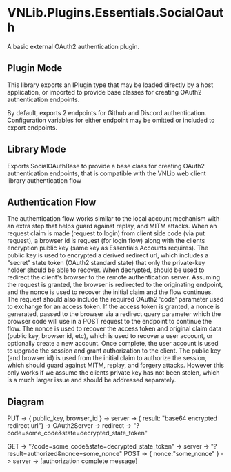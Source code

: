 # VNLib.Plugins.Essentials.SocialOauth

A basic external OAuth2 authentication plugin. 

## Plugin Mode

This library exports an IPlugin type that may be loaded directly by a host application, or 
imported to provide base classes for creating OAuth2 authentication endpoints.

By default, exports 2 endpoints for Github and Discord authentication. Configuration 
variables for either endpoint may be omitted or included to export endpoints.

## Library Mode

Exports SocialOAuthBase to provide a base class for creating OAuth2 authentication 
endpoints, that is compatible with the VNLib web client library authentication flow


## Authentication Flow

The authentication flow works similar to the local account mechanism with an extra step that helps
guard against replay, and MITM attacks. When an request claim is made (request to login) from client
side code (via put request), a browser id is request (for login flow) along with the clients encryption
public key (same key as Essentials.Accounts requires). The public key is used to encrypted a derived
redirect url, which includes a "secret" state token (OAuth2 standard state) that only the private-key
holder should be able to recover. When decrypted, should be used to redirect the client's browser to 
the remote authentication server. Assuming the request is granted, the browser is redirected to the 
originating endpoint, and the nonce is used to recover the initial claim and the flow continues. The 
request should also include the required OAuth2 'code' parameter used to exchange for an access token.
If the access token is granted, a nonce is generated, passed to the browser via a redirect query parameter
which the browser code will use in a POST request to the endpoint to continue the flow. The nonce is 
used to recover the access token and original claim data (public key, browser id, etc), which is used
to recover a user account, or optionally create a new account. Once complete, the user account is used
to upgrade the session and grant authorization to the client. The public key (and browser id) is used
from the initial claim to authorize the session, which should guard against MITM, replay, and forgery 
attacks. However this only works if we assume the clients private key has not been stolen, which is a 
much larger issue and should be addressed separately. 

## Diagram

PUT -> { public_key, browser_id } -> server -> { result: "base64 encrypted redirect url"} -> 
    OAuth2Server -> redirect -> "?code=some_code&state=decrypted_state_token"

GET -> "?code=some_code&state=decrypted_state_token" -> server -> "?result=authorized&nonce=some_nonce"
POST -> { nonce:"some_nonce" } -> server -> [authorization complete message]